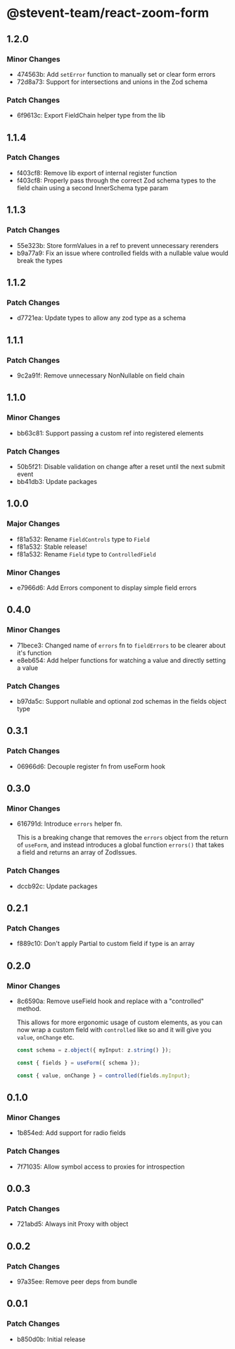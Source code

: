 # @stevent-team/react-zoom-form

## 1.2.0

### Minor Changes

- 474563b: Add `setError` function to manually set or clear form errors
- 72d8a73: Support for intersections and unions in the Zod schema

### Patch Changes

- 6f9613c: Export FieldChain helper type from the lib

## 1.1.4

### Patch Changes

- f403cf8: Remove lib export of internal register function
- f403cf8: Properly pass through the correct Zod schema types to the field chain using a second InnerSchema type param

## 1.1.3

### Patch Changes

- 55e323b: Store formValues in a ref to prevent unnecessary rerenders
- b9a77a9: Fix an issue where controlled fields with a nullable value would break the types

## 1.1.2

### Patch Changes

- d7721ea: Update types to allow any zod type as a schema

## 1.1.1

### Patch Changes

- 9c2a91f: Remove unnecessary NonNullable on field chain

## 1.1.0

### Minor Changes

- bb63c81: Support passing a custom ref into registered elements

### Patch Changes

- 50b5f21: Disable validation on change after a reset until the next submit event
- bb41db3: Update packages

## 1.0.0

### Major Changes

- f81a532: Rename `FieldControls` type to `Field`
- f81a532: Stable release!
- f81a532: Rename `Field` type to `ControlledField`

### Minor Changes

- e7966d6: Add Errors component to display simple field errors

## 0.4.0

### Minor Changes

- 71bece3: Changed name of `errors` fn to `fieldErrors` to be clearer about it's function
- e8eb654: Add helper functions for watching a value and directly setting a value

### Patch Changes

- b97da5c: Support nullable and optional zod schemas in the fields object type

## 0.3.1

### Patch Changes

- 06966d6: Decouple register fn from useForm hook

## 0.3.0

### Minor Changes

- 616791d: Introduce `errors` helper fn.

  This is a breaking change that removes the `errors` object from the return of `useForm`, and instead introduces a global function `errors()` that takes a field and returns an array of ZodIssues.

### Patch Changes

- dccb92c: Update packages

## 0.2.1

### Patch Changes

- f889c10: Don't apply Partial to custom field if type is an array

## 0.2.0

### Minor Changes

- 8c6590a: Remove useField hook and replace with a "controlled" method.

  This allows for more ergonomic usage of custom elements, as you can now wrap a custom field with `controlled` like so and it will give you `value`, `onChange` etc.

  ```ts
  const schema = z.object({ myInput: z.string() });

  const { fields } = useForm({ schema });

  const { value, onChange } = controlled(fields.myInput);
  ```

## 0.1.0

### Minor Changes

- 1b854ed: Add support for radio fields

### Patch Changes

- 7f71035: Allow symbol access to proxies for introspection

## 0.0.3

### Patch Changes

- 721abd5: Always init Proxy with object

## 0.0.2

### Patch Changes

- 97a35ee: Remove peer deps from bundle

## 0.0.1

### Patch Changes

- b850d0b: Initial release
